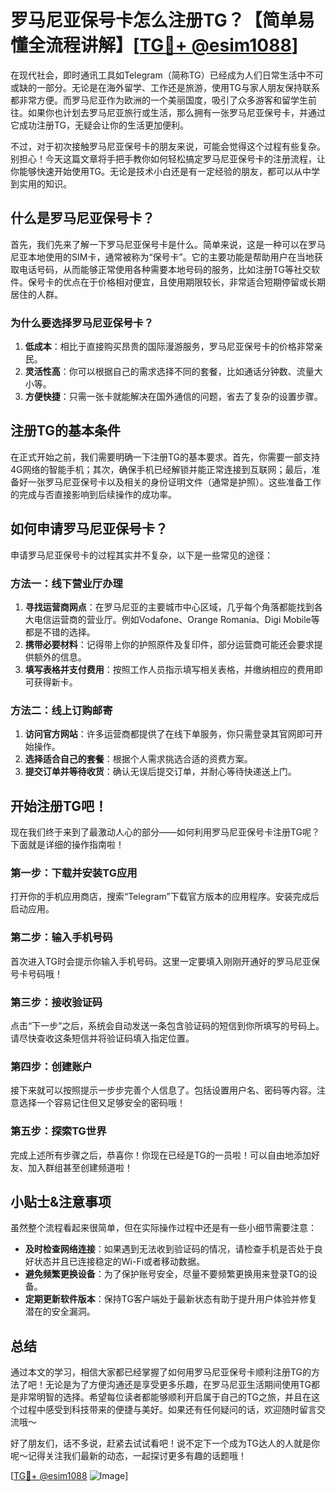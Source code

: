 # 罗马尼亚保号卡怎么注册TG？【简单易懂全流程讲解】[[TG💪+ @esim1088](https://t.me/s/esim1088)]

在现代社会，即时通讯工具如Telegram（简称TG）已经成为人们日常生活中不可或缺的一部分。无论是在海外留学、工作还是旅游，使用TG与家人朋友保持联系都非常方便。而罗马尼亚作为欧洲的一个美丽国度，吸引了众多游客和留学生前往。如果你也计划去罗马尼亚旅行或生活，那么拥有一张罗马尼亚保号卡，并通过它成功注册TG，无疑会让你的生活更加便利。

不过，对于初次接触罗马尼亚保号卡的朋友来说，可能会觉得这个过程有些复杂。别担心！今天这篇文章将手把手教你如何轻松搞定罗马尼亚保号卡的注册流程，让你能够快速开始使用TG。无论是技术小白还是有一定经验的朋友，都可以从中学到实用的知识。

## 什么是罗马尼亚保号卡？

首先，我们先来了解一下罗马尼亚保号卡是什么。简单来说，这是一种可以在罗马尼亚本地使用的SIM卡，通常被称为“保号卡”。它的主要功能是帮助用户在当地获取电话号码，从而能够正常使用各种需要本地号码的服务，比如注册TG等社交软件。保号卡的优点在于价格相对便宜，且使用期限较长，非常适合短期停留或长期居住的人群。

### 为什么要选择罗马尼亚保号卡？

1. **低成本**：相比于直接购买昂贵的国际漫游服务，罗马尼亚保号卡的价格非常亲民。
2. **灵活性高**：你可以根据自己的需求选择不同的套餐，比如通话分钟数、流量大小等。
3. **方便快捷**：只需一张卡就能解决在国外通信的问题，省去了复杂的设置步骤。

## 注册TG的基本条件

在正式开始之前，我们需要明确一下注册TG的基本要求。首先，你需要一部支持4G网络的智能手机；其次，确保手机已经解锁并能正常连接到互联网；最后，准备好一张罗马尼亚保号卡以及相关的身份证明文件（通常是护照）。这些准备工作的完成与否直接影响到后续操作的成功率。

## 如何申请罗马尼亚保号卡？

申请罗马尼亚保号卡的过程其实并不复杂，以下是一些常见的途径：

### 方法一：线下营业厅办理
1. **寻找运营商网点**：在罗马尼亚的主要城市中心区域，几乎每个角落都能找到各大电信运营商的营业厅。例如Vodafone、Orange Romania、Digi Mobile等都是不错的选择。
2. **携带必要材料**：记得带上你的护照原件及复印件，部分运营商可能还会要求提供额外的信息。
3. **填写表格并支付费用**：按照工作人员指示填写相关表格，并缴纳相应的费用即可获得新卡。

### 方法二：线上订购邮寄
1. **访问官方网站**：许多运营商都提供了在线下单服务，你只需登录其官网即可开始操作。
2. **选择适合自己的套餐**：根据个人需求挑选合适的资费方案。
3. **提交订单并等待收货**：确认无误后提交订单，并耐心等待快递送上门。

## 开始注册TG吧！

现在我们终于来到了最激动人心的部分——如何利用罗马尼亚保号卡注册TG呢？下面就是详细的操作指南啦！

### 第一步：下载并安装TG应用
打开你的手机应用商店，搜索“Telegram”下载官方版本的应用程序。安装完成后启动应用。

### 第二步：输入手机号码
首次进入TG时会提示你输入手机号码。这里一定要填入刚刚开通好的罗马尼亚保号卡号码哦！

### 第三步：接收验证码
点击“下一步”之后，系统会自动发送一条包含验证码的短信到你所填写的号码上。请尽快查收这条短信并将验证码填入指定位置。

### 第四步：创建账户
接下来就可以按照提示一步步完善个人信息了。包括设置用户名、密码等内容。注意选择一个容易记住但又足够安全的密码哦！

### 第五步：探索TG世界
完成上述所有步骤之后，恭喜你！你现在已经是TG的一员啦！可以自由地添加好友、加入群组甚至创建频道啦！

## 小贴士&注意事项

虽然整个流程看起来很简单，但在实际操作过程中还是有一些小细节需要注意：

- **及时检查网络连接**：如果遇到无法收到验证码的情况，请检查手机是否处于良好状态并且已连接稳定的Wi-Fi或者移动数据。
- **避免频繁更换设备**：为了保护账号安全，尽量不要频繁更换用来登录TG的设备。
- **定期更新软件版本**：保持TG客户端处于最新状态有助于提升用户体验并修复潜在的安全漏洞。

## 总结

通过本文的学习，相信大家都已经掌握了如何用罗马尼亚保号卡顺利注册TG的方法了吧！无论是为了方便沟通还是享受更多乐趣，在罗马尼亚生活期间使用TG都是非常明智的选择。希望每位读者都能够顺利开启属于自己的TG之旅，并且在这个过程中感受到科技带来的便捷与美好。如果还有任何疑问的话，欢迎随时留言交流哦～

好了朋友们，话不多说，赶紧去试试看吧！说不定下一个成为TG达人的人就是你呢～记得关注我们最新的动态，一起探讨更多有趣的话题哦！

[[TG💪+ @esim1088](https://t.me/s/esim1088) ![Image](https://i.postimg.cc/4NQfJmqS/Snipaste-2025-05-13-00-14-12.png)]